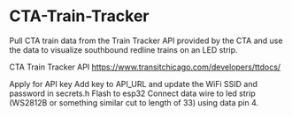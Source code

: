 # CTA-Train-Tracker
Pull CTA train data from the Train Tracker API provided by the CTA and use the data to visualize southbound redline trains on an LED strip.


CTA Train Tracker API
https://www.transitchicago.com/developers/ttdocs/


Apply for API key
Add key to API_URL and update the WiFi SSID and password in secrets.h
Flash to esp32
Connect data wire to led strip (WS2812B or something similar cut to length of 33) using data pin 4.